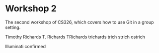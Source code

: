 # Workshop 2

The second workshop of CS326, which covers how to use Git in a group setting.

Timothy Richards
T. Richards
TRichards
trichards
trich
strich
ostrich

Illuminati confirmed

